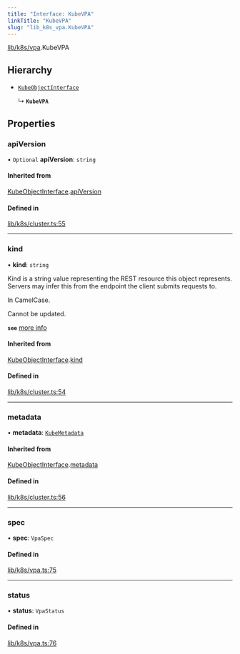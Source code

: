 ```yaml
---
title: "Interface: KubeVPA"
linkTitle: "KubeVPA"
slug: "lib_k8s_vpa.KubeVPA"
---
```


[lib/k8s/vpa](../modules/lib_k8s_vpa.md).KubeVPA

## Hierarchy

- [`KubeObjectInterface`](lib_k8s_cluster.KubeObjectInterface.md)

  ↳ **`KubeVPA`**

## Properties

### apiVersion

• `Optional` **apiVersion**: `string`

#### Inherited from

[KubeObjectInterface](lib_k8s_cluster.KubeObjectInterface.md).[apiVersion](lib_k8s_cluster.KubeObjectInterface.md#apiversion)

#### Defined in

[lib/k8s/cluster.ts:55](https://github.com/headlamp-k8s/headlamp/blob/2ce94491/frontend/src/lib/k8s/cluster.ts#L55)

___

### kind

• **kind**: `string`

Kind is a string value representing the REST resource this object represents.
Servers may infer this from the endpoint the client submits requests to.

In CamelCase.

Cannot be updated.

**`see`** [more info](https://git.k8s.io/community/contributors/devel/sig-architecture/api-conventions.md#types-kinds)

#### Inherited from

[KubeObjectInterface](lib_k8s_cluster.KubeObjectInterface.md).[kind](lib_k8s_cluster.KubeObjectInterface.md#kind)

#### Defined in

[lib/k8s/cluster.ts:54](https://github.com/headlamp-k8s/headlamp/blob/2ce94491/frontend/src/lib/k8s/cluster.ts#L54)

___

### metadata

• **metadata**: [`KubeMetadata`](lib_k8s_cluster.KubeMetadata.md)

#### Inherited from

[KubeObjectInterface](lib_k8s_cluster.KubeObjectInterface.md).[metadata](lib_k8s_cluster.KubeObjectInterface.md#metadata)

#### Defined in

[lib/k8s/cluster.ts:56](https://github.com/headlamp-k8s/headlamp/blob/2ce94491/frontend/src/lib/k8s/cluster.ts#L56)

___

### spec

• **spec**: `VpaSpec`

#### Defined in

[lib/k8s/vpa.ts:75](https://github.com/headlamp-k8s/headlamp/blob/2ce94491/frontend/src/lib/k8s/vpa.ts#L75)

___

### status

• **status**: `VpaStatus`

#### Defined in

[lib/k8s/vpa.ts:76](https://github.com/headlamp-k8s/headlamp/blob/2ce94491/frontend/src/lib/k8s/vpa.ts#L76)
